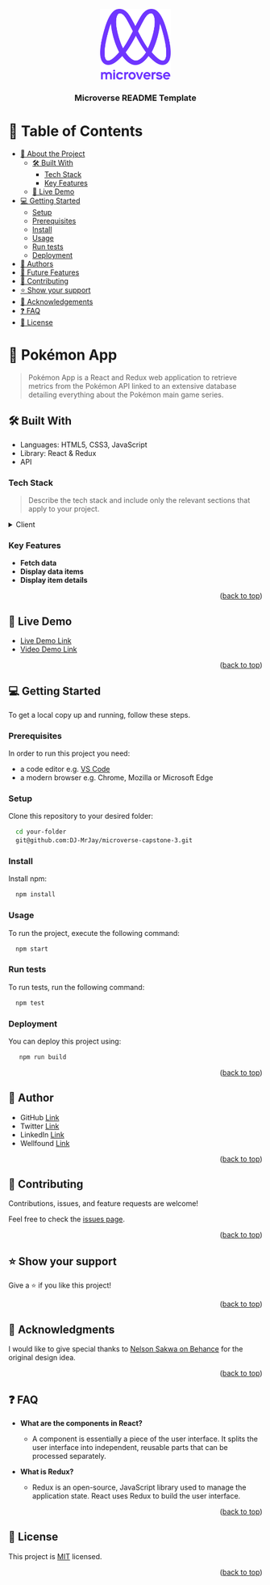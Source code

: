 <a name="readme-top"></a>

<div align="center">

  <img src="murple_logo.png" alt="logo" width="140"  height="auto" />
  <br/>

  <h3><b>Microverse README Template</b></h3>

</div>

# 📗 Table of Contents

- [📖 About the Project](#about-project)
  - [🛠 Built With](#built-with)
    - [Tech Stack](#tech-stack)
    - [Key Features](#key-features)
  - [🚀 Live Demo](#live-demo)
- [💻 Getting Started](#getting-started)
  - [Setup](#setup)
  - [Prerequisites](#prerequisites)
  - [Install](#install)
  - [Usage](#usage)
  - [Run tests](#run-tests)
  - [Deployment](#triangular_flag_on_post-deployment)
- [👥 Authors](#authors)
- [🔭 Future Features](#future-features)
- [🤝 Contributing](#contributing)
- [⭐️ Show your support](#support)
- [🙏 Acknowledgements](#acknowledgements)
- [❓ FAQ](#faq)
- [📝 License](#license)

# 📖 Pokémon App <a name="about-project"></a>

> Pokémon App is a React and Redux web application to retrieve metrics from the Pokémon API linked to an extensive database detailing everything about the Pokémon main game series.

## 🛠 Built With <a name="built-with"></a>

- Languages: HTML5, CSS3, JavaScript
- Library: React & Redux
- API

### Tech Stack <a name="tech-stack"></a>

> Describe the tech stack and include only the relevant sections that apply to your project.

<details>
  <summary>Client</summary>
  <ul>
    <li><a href="https://reactjs.org/">React.js</a></li>
  </ul>
</details>

### Key Features <a name="key-features"></a>

- **Fetch data**
- **Display data items**
- **Display item details**

<p align="right">(<a href="#readme-top">back to top</a>)</p>

## 🚀 Live Demo <a name="live-demo"></a>

- [Live Demo Link](https://dj-mrjay.github.io/microverse-capstone-3/)
- [Video Demo Link](https://www.loom.com/share/de9c94bfa0bc4c30a837434505cecb23/)

<p align="right">(<a href="#readme-top">back to top</a>)</p>

## 💻 Getting Started <a name="getting-started"></a>

To get a local copy up and running, follow these steps.

### Prerequisites

In order to run this project you need:

- a code editor e.g. [VS Code](https://code.visualstudio.com/)
- a modern browser e.g. Chrome, Mozilla or Microsoft Edge

### Setup

Clone this repository to your desired folder:

```sh
  cd your-folder
  git@github.com:DJ-MrJay/microverse-capstone-3.git
```

### Install

Install npm:

```sh
  npm install
```

### Usage

To run the project, execute the following command:

```sh
  npm start
```

### Run tests

To run tests, run the following command:

```sh
  npm test
```

### Deployment

You can deploy this project using:

```sh
   npm run build
```

<p align="right">(<a href="#readme-top">back to top</a>)</p>

## 👥 Author <a name="authors"></a>

- GitHub [Link](https://github.com/DJ-MrJay)
- Twitter [Link](https://twitter.com/jonah_wambua)
- LinkedIn [Link](https://www.linkedin.com/in/mr-jay)
- Wellfound [Link](https://angel.co/u/jonah-wambua)

<p align="right">(<a href="#readme-top">back to top</a>)</p>

## 🤝 Contributing <a name="contributing"></a>

Contributions, issues, and feature requests are welcome!

Feel free to check the [issues page](https://github.com/DJ-MrJay/microverse-capstone-3/issues).

<p align="right">(<a href="#readme-top">back to top</a>)</p>

## ⭐️ Show your support <a name="support"></a>

Give a ⭐️ if you like this project!

<p align="right">(<a href="#readme-top">back to top</a>)</p>

## 🙏 Acknowledgments <a name="acknowledgements"></a>

I would like to give special thanks to [Nelson Sakwa on Behance](https://www.behance.net/gallery/31579789/Ballhead-App-%28Free-PSDs%29) for the original design idea.

<p align="right">(<a href="#readme-top">back to top</a>)</p>

## ❓ FAQ <a name="faq"></a>

- **What are the components in React?**

  - A component is essentially a piece of the user interface. It splits the user interface into independent, reusable parts that can be processed separately.

- **What is Redux?**

  - Redux is an open-source, JavaScript library used to manage the application state. React uses Redux to build the user interface.

<p align="right">(<a href="#readme-top">back to top</a>)</p>

## 📝 License <a name="license"></a>

This project is [MIT](./LICENSE) licensed.

<p align="right">(<a href="#readme-top">back to top</a>)</p>
